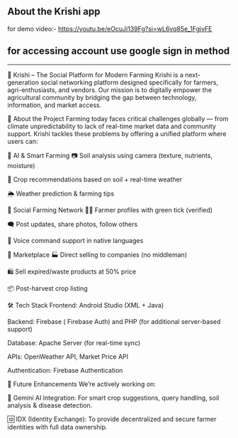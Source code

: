 About the Krishi app
-----------------------------
for demo video:- https://youtu.be/eOcuJi139Fg?si=wL6vq85e_1FgjvFE

for accessing account use google sign in method
-----------------------------------------------------------------------------------------------------------------------------
-----------------------------------------------------------------------------------------------------------------------------------

🌾 Krishi – The Social Platform for Modern Farming Krishi is a next-generation social networking platform designed specifically for farmers, agri-enthusiasts, and vendors. Our mission is to digitally empower the agricultural community by bridging the gap between technology, information, and market access.

🚀 About the Project Farming today faces critical challenges globally — from climate unpredictability to lack of real-time market data and community support. Krishi tackles these problems by offering a unified platform where users can:

🧠 AI & Smart Farming 📷 Soil analysis using camera (texture, nutrients, moisture)

🌱 Crop recommendations based on soil + real-time weather

🌦 Weather prediction & farming tips

📲 Social Farming Network 🧑‍🌾 Farmer profiles with green tick (verified)

🗨 Post updates, share photos, follow others

🌾 Voice command support in native languages

🛒 Marketplace 🏭 Direct selling to companies (no middleman)

🛍 Sell expired/waste products at 50% price

📦 Post-harvest crop listing

🛠 Tech Stack Frontend: Android Studio (XML + Java)

Backend: Firebase ( Firebase Auth) and PHP (for additional server-based support)

Database: Apache Server (for real-time sync)

APIs: OpenWeather API, Market Price API

Authentication: Firebase Authentication

🔮 Future Enhancements We’re actively working on:

🤖 Gemini AI Integration: For smart crop suggestions, query handling, soil analysis & disease detection.

🆔 IDX (Identity Exchange): To provide decentralized and secure farmer identities with full data ownership.
